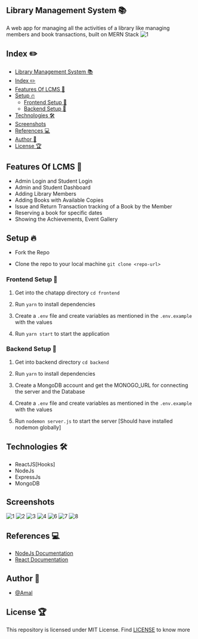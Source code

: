 ## Library Management System 📚

A web app for managing all the activities of a library like managing members and book transactions, built on MERN Stack
![1](https://user-images.githubusercontent.com/73348574/205624307-6a1b18fa-5ef7-4de9-b141-9225eca62c6c.png)

## Index ✏️

- [Library Management System 📚](#library-management-system-)
- [Index ✏️](#index-️)
- [Features Of LCMS 🚀](#features-of-lcms-)
- [Setup 🔥](#setup-)
  - [Frontend Setup 🍧](#frontend-setup-)
  - [Backend Setup 🍿](#backend-setup-)
- [Technologies 🛠](#technologies-)
- [Screenshots](#screenshots)
- [References 💻](#references-)
- [Author 📝](#author-)
- [License 🏆](#license-)

## Features Of LCMS 🚀

- Admin Login and Student Login
- Admin and Student Dashboard
- Adding Library Members
- Adding Books with Available Copies
- Issue and Return Transaction tracking of a Book by the Member
- Reserving a book for specific dates
- Showing the Achievements, Event Gallery

## Setup 🔥

- Fork the Repo

- Clone the repo to your local machine
  `git clone <repo-url>`

### Frontend Setup 🍧

1. Get into the chatapp directory
   `cd frontend`

2. Run `yarn` to install dependencies

3. Create a `.env` file and create variables as mentioned in the `.env.example` with the values

4. Run `yarn start` to start the application

### Backend Setup 🍿

1. Get into backend directory `cd backend`

2. Run `yarn` to install dependencies

3. Create a MongoDB account and get the MONOGO_URL for connecting the server and the Database

4. Create a `.env` file and create variables as mentioned in the `.env.example` with the values

5. Run `nodemon server.js` to start the server [Should have installed nodemon globally]

## Technologies 🛠

- ReactJS[Hooks]
- NodeJs
- ExpressJs
- MongoDB

## Screenshots

![1](https://user-images.githubusercontent.com/73348574/205623377-999c0de5-6796-4100-85e6-96e3e7d4fb77.png)
![2](https://user-images.githubusercontent.com/73348574/205632416-bfcc2c19-3f70-4688-bb7e-0ccd83be3038.png)
![3](https://user-images.githubusercontent.com/73348574/205632598-6b009820-20ec-4e9f-92bf-00af92d4f1a4.png)
![4](https://user-images.githubusercontent.com/73348574/205632198-d99fcc8d-903d-4b60-9cec-56f8e0716290.png)
![6](https://user-images.githubusercontent.com/73348574/205631670-5dcb6437-afb1-4aaf-87d7-b47c3b01d7b1.png)
![7](https://user-images.githubusercontent.com/73348574/205631804-6c631b5e-8bcd-41c4-bb73-bab6ea8b78f7.png)
![8](https://user-images.githubusercontent.com/73348574/205631977-f393ca09-aa24-42a5-9bd7-d92d471c514c.png)

## References 💻

- [NodeJs Documentation](https://nodejs.org/en/docs/)
- [React Documentation](https://reactjs.org/docs/getting-started.html)

## Author 📝

- [@Amal](https://github.com/Amalanilkumar282)

## License 🏆

This repository is licensed under MIT License. Find [LICENSE](LICENSE) to know more
